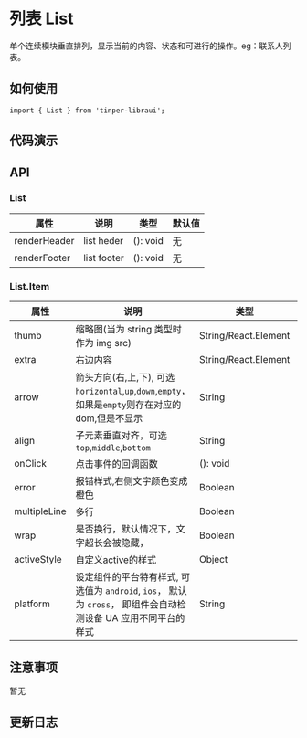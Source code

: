 # 列表 List

单个连续模块垂直排列，显示当前的内容、状态和可进行的操作。eg：联系人列表。


## 如何使用

```
import { List } from 'tinper-libraui';

```

## 代码演示


## API

### List

| 属性 | 说明 | 类型 | 默认值 |
|----|-----|------|------|
| renderHeader       | list heder  | (): void |  无  |
| renderFooter       | list footer  | (): void |  无  |

### List.Item

| 属性 | 说明 | 类型 | 默认值 |
| ----|-----|------|------|
| thumb       | 缩略图(当为 string 类型时作为 img src)  | String/React.Element |  无  |
| extra      | 右边内容        | String/React.Element |  无  |
| arrow      | 箭头方向(右,上,下), 可选`horizontal`,`up`,`down`,`empty`，如果是`empty`则存在对应的dom,但是不显示   | String |   无  |
| align    |  子元素垂直对齐，可选`top`,`middle`,`bottom`  | String   | `middle` |
| onClick    | 点击事件的回调函数 | (): void |  无  |
| error    | 报错样式,右侧文字颜色变成橙色 | Boolean  | `false`  |
| multipleLine    | 多行 | Boolean  | `false`  |
| wrap    | 是否换行，默认情况下，文字超长会被隐藏， | Boolean  | `false`  |
| activeStyle    | 自定义active的样式 | Object  |   |
| platform  |  设定组件的平台特有样式, 可选值为 `android`, `ios`， 默认为 `cross`， 即组件会自动检测设备 UA 应用不同平台的样式    | String | `'cross'`|


## 注意事项

暂无

## 更新日志
